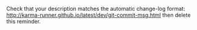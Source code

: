 Check that your description matches the automatic change-log format:http://karma-runner.github.io/latest/dev/git-commit-msg.htmlthen delete this reminder.
